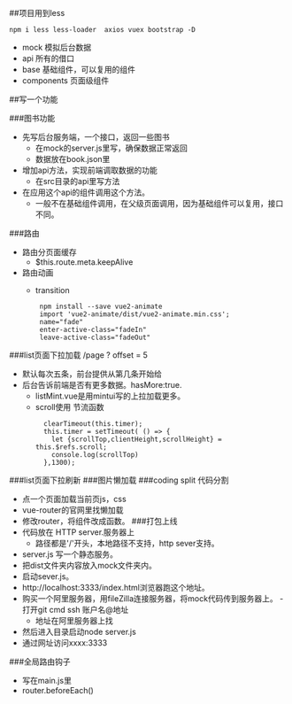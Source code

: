 ##项目用到less

```angularjs
npm i less less-loader  axios vuex bootstrap -D
```

- mock 模拟后台数据
- api 所有的借口
- base 基础组件，可以复用的组件
- components 页面级组件

##写一个功能

###图书功能

- 先写后台服务端，一个接口，返回一些图书
  - 在mock的server.js里写，确保数据正常返回
  - 数据放在book.json里
- 增加api方法，实现前端调取数据的功能
  - 在src目录的api里写方法
- 在应用这个api的组件调用这个方法。 
  - 一般不在基础组件调用，在父级页面调用，因为基础组件可以复用，接口不同。

###路由
- 路由分页面缓存
  - $this.route.meta.keepAlive
- 路由动画     
  - transition
    
       ```angularjs
        npm install --save vue2-animate
        import 'vue2-animate/dist/vue2-animate.min.css';
        name="fade"
        enter-active-class="fadeIn"
        leave-active-class="fadeOut"
       ```

###list页面下拉加载 /page ? offset = 5
- 默认每次五条，前台提供从第几条开始给
- 后台告诉前端是否有更多数据。hasMore:true.
  - listMint.vue是用mintui写的上拉加载更多。
  - scroll使用 节流函数
      ```base
        clearTimeout(this.timer);
        this.timer = setTimeout( () => {
          let {scrollTop,clientHeight,scrollHeight} = this.$refs.scroll;
          console.log(scrollTop)
        },1300);
      ```
###list页面下拉刷新
###图片懒加载
###coding split 代码分割
- 点一个页面加载当前页js，css
- vue-router的官网里找懒加载
- 修改router，将组件改成函数。
###打包上线
- 代码放在 HTTP server.服务器上
    - 路径都是'/'开头，本地路径不支持，http sever支持。
- server.js 写一个静态服务。
- 把dist文件夹内容放入mock文件夹内。
- 启动sever.js。
- http://localhost:3333/index.html浏览器跑这个地址。
- 购买一个阿里服务器，用fileZilla连接服务器，将mock代码传到服务器上。
-打开git cmd ssh 账户名@地址 
  - 地址在阿里服务器上找 
- 然后进入目录启动node server.js
- 通过网址访问xxxx:3333

###全局路由钩子
- 写在main.js里
- router.beforeEach()
